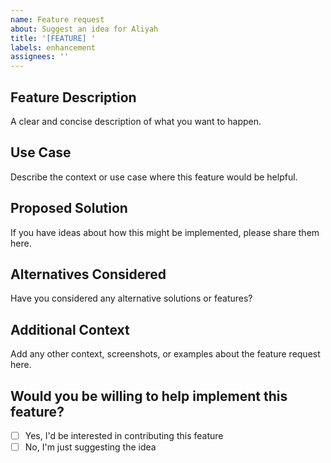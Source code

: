 ```yaml
---
name: Feature request
about: Suggest an idea for Aliyah
title: '[FEATURE] '
labels: enhancement
assignees: ''
---
```


## Feature Description
A clear and concise description of what you want to happen.

## Use Case
Describe the context or use case where this feature would be helpful.

## Proposed Solution
If you have ideas about how this might be implemented, please share them here.

## Alternatives Considered
Have you considered any alternative solutions or features?

## Additional Context
Add any other context, screenshots, or examples about the feature request here.

## Would you be willing to help implement this feature?
- [ ] Yes, I'd be interested in contributing this feature
- [ ] No, I'm just suggesting the idea

